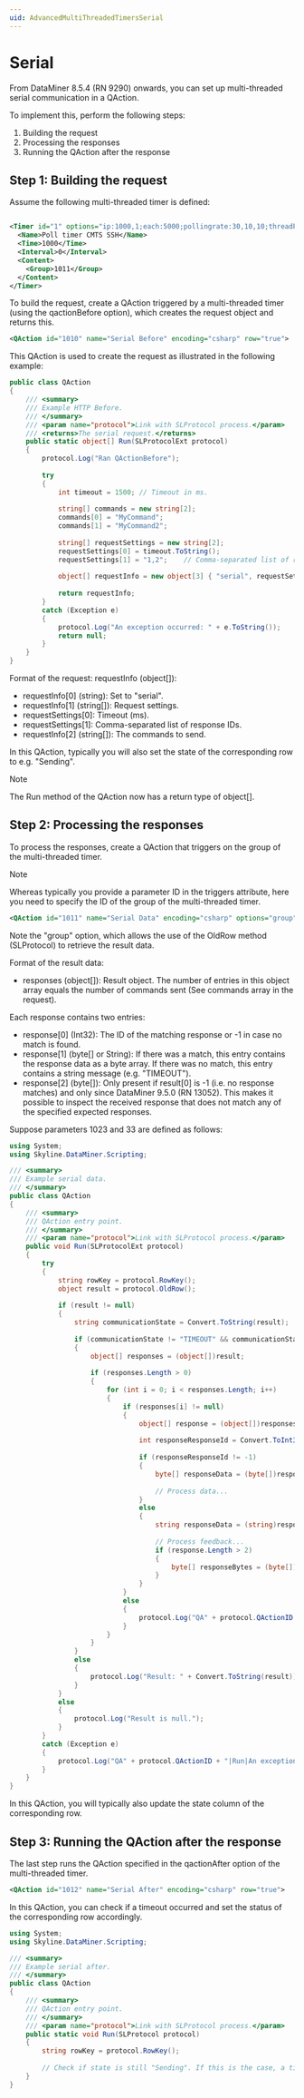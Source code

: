 ```yaml
---
uid: AdvancedMultiThreadedTimersSerial
---
```


# Serial

From DataMiner 8.5.4 (RN 9290) onwards, you can set up multi-threaded serial communication in a QAction.

To implement this, perform the following steps:

1. Building the request
1. Processing the responses
1. Running the QAction after the response

## Step 1: Building the request

Assume the following multi-threaded timer is defined:

```xml

<Timer id="1" options="ip:1000,1;each:5000;pollingrate:30,10,10;threadPool:20,5,221,222,223,224,225,15000;dynamicthreadpool:220;qactionBefore:1010;qactionAfter:1012">
  <Name>Poll timer CMTS SSH</Name>
  <Time>1000</Time>
  <Interval>0</Interval>
  <Content>
    <Group>1011</Group>
  </Content>
</Timer>
```

To build the request, create a QAction triggered by a multi-threaded timer (using the qactionBefore option), which creates the request object and returns this.

```xml
<QAction id="1010" name="Serial Before" encoding="csharp" row="true">
```

This QAction is used to create the request as illustrated in the following example:

```csharp
public class QAction
{
    /// <summary>
    /// Example HTTP Before.
    /// </summary>
    /// <param name="protocol">Link with SLProtocol process.</param>
    /// <returns>The serial request.</returns>
    public static object[] Run(SLProtocolExt protocol)
    {
        protocol.Log("Ran QActionBefore");
        
        try
        {
            int timeout = 1500; // Timeout in ms.
            
            string[] commands = new string[2];
            commands[0] = "MyCommand";
            commands[1] = "MyCommand2";
            
            string[] requestSettings = new string[2];
            requestSettings[0] = timeout.ToString();
            requestSettings[1] = "1,2";    // Comma-separated list of response IDs.
            
            object[] requestInfo = new object[3] { "serial", requestSettings, commands };
            
            return requestInfo;
        }
        catch (Exception e)
        {
            protocol.Log("An exception occurred: " + e.ToString());
            return null;
        }
    }
}
```

Format of the request: requestInfo (object[]):

- requestInfo[0] (string): Set to "serial".
- requestInfo[1] (string[]): Request settings.
- requestSettings[0]: Timeout (ms).
- requestSettings[1]: Comma-separated list of response IDs.
- requestInfo[2] (string[]): The commands to send.

In this QAction, typically you will also set the state of the corresponding row to e.g. "Sending".

> [!NOTE]
> The Run method of the QAction now has a return type of object[].

## Step 2: Processing the responses

To process the responses, create a QAction that triggers on the group of the multi-threaded timer.

> [!NOTE]
> Whereas typically you provide a parameter ID in the triggers attribute, here you need to specify the ID of the group of the multi-threaded timer.

```xml
<QAction id="1011" name="Serial Data" encoding="csharp" options="group" triggers="1011" row="true">
```

Note the "group" option, which allows the use of the OldRow method (SLProtocol) to retrieve the result data.

Format of the result data:

- responses (object[]): Result object. The number of entries in this object array equals the number of commands sent (See commands array in the request).

Each response contains two entries:

- response[0] (Int32): The ID of the matching response or -1 in case no match is found.
- response[1] (byte[] or String): If there was a match, this entry contains the response data as a byte array. If there was no match, this entry contains a string message (e.g. "TIMEOUT").
- response[2] (byte[]): Only present if result[0] is -1 (i.e. no response matches) and only since DataMiner 9.5.0 (RN 13052). This makes it possible to inspect the received response that does not match any of the specified expected responses.

Suppose parameters 1023 and 33 are defined as follows:

```csharp
using System;
using Skyline.DataMiner.Scripting;

/// <summary>
/// Example serial data.
/// </summary>
public class QAction
{
    /// <summary>
    /// QAction entry point.
    /// </summary>
    /// <param name="protocol">Link with SLProtocol process.</param>
    public void Run(SLProtocolExt protocol)
    {
        try
        {
            string rowKey = protocol.RowKey();
            object result = protocol.OldRow();
            
            if (result != null)
            {
                string communicationState = Convert.ToString(result);
            
                if (communicationState != "TIMEOUT" && communicationState != "NO POLLING OCCURRED")
                {
                    object[] responses = (object[])result;
            
                    if (responses.Length > 0)
                    {                    
                        for (int i = 0; i < responses.Length; i++)
                        {
                            if (responses[i] != null)
                            {
                                object[] response = (object[])responses[i];
            
                                int responseResponseId = Convert.ToInt32(response[0]);
                
                                if (responseResponseId != -1)
                                {
                                    byte[] responseData = (byte[])response[1];    
            
                                    // Process data...                            
                                }
                                else
                                {
                                    string responseData = (string)response[1]; // E.g. "TIMEOUT".
            
                                    // Process feedback...
                                    if (response.Length > 2)
                                    {
                                        byte[] responseBytes = (byte[])response[2]; // The received response.
                                    }
                                }
                            }
                            else
                            {
                                protocol.Log("QA" + protocol.QActionID + "|Response data is null.", LogType.Error, LogLevel.NoLogging);
                            }
                        }
                    }
                }
                else
                {
                    protocol.Log("Result: " + Convert.ToString(result));
                }
            }
            else
            {
                protocol.Log("Result is null.");
            }
        }
        catch (Exception e)
        {
            protocol.Log("QA" + protocol.QActionID + "|Run|An exception occurred: " + e.ToString(), LogType.Error, LogLevel.NoLogging);
        }
    }
}
```

In this QAction, you will typically also update the state column of the corresponding row.

## Step 3: Running the QAction after the response

The last step runs the QAction specified in the qactionAfter option of the multi-threaded timer.

```xml
<QAction id="1012" name="Serial After" encoding="csharp" row="true">
```

In this QAction, you can check if a timeout occurred and set the status of the corresponding row accordingly.

```csharp
using System;
using Skyline.DataMiner.Scripting;

/// <summary>
/// Example serial after.
/// </summary>
public class QAction
{
    /// <summary>
    /// QAction entry point.
    /// </summary>
    /// <param name="protocol">Link with SLProtocol process.</param>
    public static void Run(SLProtocol protocol)
    {
        string rowKey = protocol.RowKey();
    
        // Check if state is still "Sending". If this is the case, a timeout occurred and the state should be set accordingly.
    }
}
```
